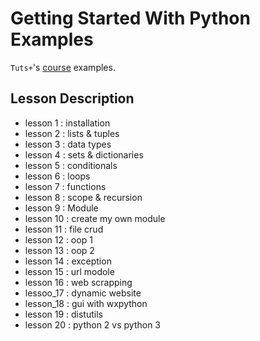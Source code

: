 # Getting Started With Python Examples

`Tuts+`'s [course](https://tutsplus.com/course/getting-started-with-python/) examples.

## Lesson Description

* lesson 1 : installation
* lesson 2 : lists & tuples
* lesson 3 : data types
* lesson 4 : sets & dictionaries
* lesson 5 : conditionals
* lesson 6 : loops
* lesson 7 : functions
* lesson 8 : scope & recursion
* lesson 9 : Module
* lesson 10 : create my own module
* lesson 11 : file crud
* lesson 12 : oop 1
* lesson 13 : oop 2
* lesson 14 : exception
* lesson 15 : url modole
* lesson 16 : web scrapping
* lessoo_17 : dynamic website
* lesson_18 : gui with wxpython
* lesson 19 : distutils
* lesson 20 : python 2 vs python 3